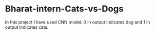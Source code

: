 # Bharat-intern-Cats-vs-Dogs
In this project I have used CNN model.
0 in output indicates dog and 1 in output indicates cats.
